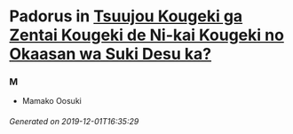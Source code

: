# Padorus in [Tsuujou Kougeki ga Zentai Kougeki de Ni-kai Kougeki no Okaasan wa Suki Desu ka?](https://myanimelist.net/anime/38573/Tsuujou_Kougeki_ga_Zentai_Kougeki_de_Ni-kai_Kougeki_no_Okaasan_wa_Suki_Desu_ka)

### M
* Mamako Oosuki

###### Generated on 2019-12-01T16:35:29
